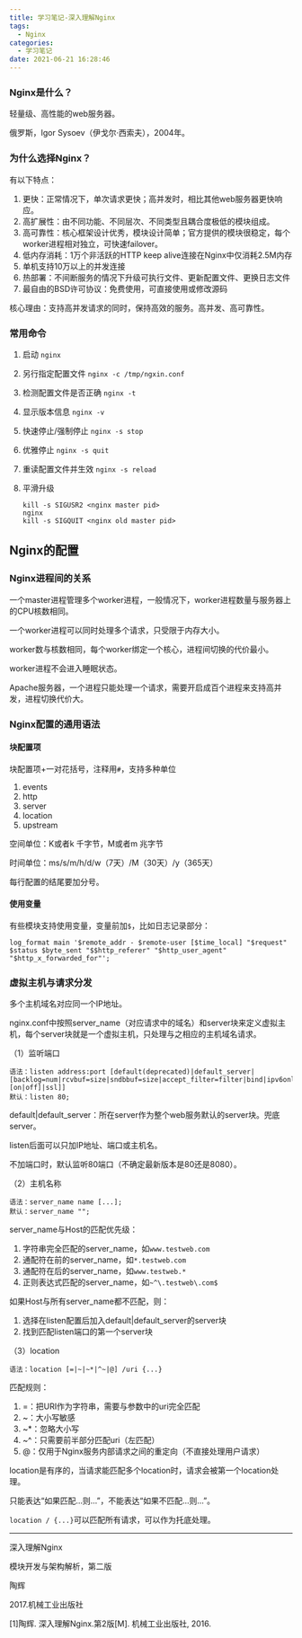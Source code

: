 ```yaml
---
title: 学习笔记-深入理解Nginx
tags:
  - Nginx
categories:
  - 学习笔记
date: 2021-06-21 16:28:46
---
```






### Nginx是什么？

轻量级、高性能的web服务器。

俄罗斯，Igor Sysoev（伊戈尔·西索夫），2004年。

### 为什么选择Nginx？

有以下特点：

1. 更快：正常情况下，单次请求更快；高并发时，相比其他web服务器更快响应。
2. 高扩展性：由不同功能、不同层次、不同类型且耦合度极低的模块组成。
3. 高可靠性：核心框架设计优秀，模块设计简单；官方提供的模块很稳定，每个worker进程相对独立，可快速failover。
4. 低内存消耗：1万个非活跃的HTTP keep alive连接在Nginx中仅消耗2.5M内存
5. 单机支持10万以上的并发连接
6. 热部署：不间断服务的情况下升级可执行文件、更新配置文件、更换日志文件
7. 最自由的BSD许可协议：免费使用，可直接使用或修改源码

核心理由：支持高并发请求的同时，保持高效的服务。高并发、高可靠性。

### 常用命令

1. 启动 `nginx`

2. 另行指定配置文件 `nginx -c /tmp/ngxin.conf`

3. 检测配置文件是否正确 `nginx -t`

4. 显示版本信息 `nginx -v`

5. 快速停止/强制停止  `nginx -s stop`

6. 优雅停止 `nginx -s quit`

7. 重读配置文件并生效 `nginx -s reload`

8. 平滑升级

   ```
   kill -s SIGUSR2 <nginx master pid>
   nginx
   kill -s SIGQUIT <nginx old master pid>
   ```

   

## Nginx的配置

### Nginx进程间的关系

一个master进程管理多个worker进程，一般情况下，worker进程数量与服务器上的CPU核数相同。

一个worker进程可以同时处理多个请求，只受限于内存大小。

worker数与核数相同，每个worker绑定一个核心，进程间切换的代价最小。

worker进程不会进入睡眠状态。

Apache服务器，一个进程只能处理一个请求，需要开启成百个进程来支持高并发，进程切换代价大。

### Nginx配置的通用语法

#### 块配置项

块配置项+一对花括号，注释用`#`，支持多种单位

1. events
2. http
3. server
4. location
5. upstream

空间单位：K或者k 千字节，M或者m 兆字节

时间单位：ms/s/m/h/d/w（7天）/M（30天）/y（365天）

每行配置的结尾要加分号。

#### 使用变量

有些模块支持使用变量，变量前加`$`，比如日志记录部分：

```
log_format main '$remote_addr - $remote-user [$time_local] "$request" $status $byte_sent "$$http_referer" "$http_user_agent" "$http_x_forwarded_for"';
```



### 虚拟主机与请求分发

多个主机域名对应同一个IP地址。

nginx.conf中按照server_name（对应请求中的域名）和server块来定义虚拟主机，每个server块就是一个虚拟主机，只处理与之相应的主机域名请求。

（1）监听端口

```
语法：listen address:port [default(deprecated)|default_server|[backlog=num|rcvbuf=size|sndbbuf=size|accept_filter=filter|bind|ipv6only=[on|off]|ssl]]
默认：listen 80;
```

default|default_server：所在server作为整个web服务默认的server块。兜底server。

listen后面可以只加IP地址、端口或主机名。

不加端口时，默认监听80端口（不确定最新版本是80还是8080）。

（2）主机名称

```
语法：server_name name [...];
默认：server_name "";
```

server_name与Host的匹配优先级：

1. 字符串完全匹配的server_name，如`www.testweb.com`
2. 通配符在前的server_name，如`*.testweb.com`
3. 通配符在后的server_name，如`www.testweb.*`
4. 正则表达式匹配的server_name，如`~^\.testweb\.com$`

如果Host与所有server_name都不匹配，则：

1. 选择在listen配置后加入default|default_server的server块
2. 找到匹配listen端口的第一个server块

（3）location

```
语法：location [=|~|~*|^~|@] /uri {...}
```

匹配规则：

1. =：把URI作为字符串，需要与参数中的uri完全匹配
2. ~：大小写敏感
3. ~*：忽略大小写
4. ~^：只需要前半部分匹配uri（左匹配）
5. @：仅用于Nginx服务内部请求之间的重定向（不直接处理用户请求）

location是有序的，当请求能匹配多个location时，请求会被第一个location处理。

只能表达“如果匹配...则...”，不能表达“如果不匹配...则...”。

`location / {...}`可以匹配所有请求，可以作为托底处理。





------

深入理解Nginx

模块开发与架构解析，第二版

陶辉

2017.机械工业出版社

[1]陶辉. 深入理解Nginx.第2版[M]. 机械工业出版社, 2016.



